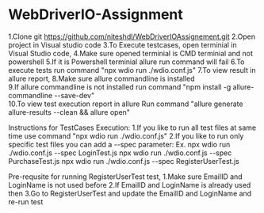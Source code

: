 # WebDriverIO-Assignment
1.Clone git https://github.com/niteshdl/WebDriverIOAssignement.git
2.Open project in Visual studio code
3.To Execute testcases, open terminial in Visual Studio code,
4.Make sure opened terminial is CMD terminial and not powershell
5.If it is Powershell terminial allure run command will fail
6.To execute tests run command "npx wdio run ./wdio.conf.js"
7.To view result in allure report,
8.Make sure allure commandline is installed  
9.If allure commandline is not installed run command "npm install -g allure-commandline --save-dev"   
10.To view test execution report in allure Run command "allure generate allure-results --clean && allure open"


Instructions for TestCases Execution:
1.If you like to run all test files at same time use command "npx wdio run ./wdio.conf.js"
2.If you like to run only specific test files you can add a --spec parameter:
Ex.
npx wdio run ./wdio.conf.js --spec LoginTest.js
npx wdio run ./wdio.conf.js --spec PurchaseTest.js
npx wdio run ./wdio.conf.js --spec RegisterUserTest.js   

Pre-requsite for running RegisterUserTest test,
1.Make sure EmailID and LoginName is not used before
2.If EmailID and LoginName is already used then
3.Go to RegisterUserTest and update the EmailID and LoginName and re-run test


